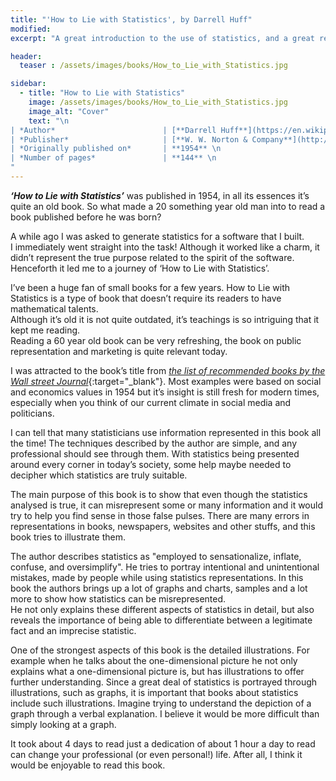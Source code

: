 ```yaml
---
title: "'How to Lie with Statistics', by Darrell Huff"
modified:
excerpt: "A great introduction to the use of statistics, and a great refresher for anyone who’s already well versed in it."

header:
  teaser : /assets/images/books/How_to_Lie_with_Statistics.jpg

sidebar:
  - title: "How to Lie with Statistics"
    image: /assets/images/books/How_to_Lie_with_Statistics.jpg
    image_alt: "Cover"
    text: "\n
| *Author*                        | [**Darrell Huff**](https://en.wikipedia.org/wiki/Darrell_Huff) \n
| *Publisher*                     | [**W. W. Norton & Company**](http://www.wwnorton.com) \n
| *Originally published on*       | **1954** \n
| *Number of pages*               | **144** \n
"
---
```



***‘How to Lie with Statistics’*** was published in 1954, in all its essences it’s quite an old book.  So what made a 20 something year old man into to read a book published before he was born?  

A while ago I was asked to generate statistics for a software that I built.  
I immediately went straight into the task!  Although it worked like a charm, 
it didn’t represent the true purpose related to the spirit of the software.  Henceforth it led me to a journey of ‘How to Lie with Statistics’.

I’ve been a huge fan of small books for a few years.  How to Lie with Statistics is a type of 
book that doesn’t require its readers to have mathematical talents.  
Although it’s old it is not quite outdated, 
it’s teachings is so intriguing that it kept me reading.  
Reading a 60 year old book can be very refreshing, the book on public representation and marketing is quite relevant today.

I was attracted to the book’s title from [*the list of recommended books by the Wall street Journal*](https://blogs.wsj.com/totalreturn/2014/11/25/best-books-for-investors-a-short-shelf/){:target="\_blank"}.
Most examples were based on social and economics values in 1954 but it’s insight is still fresh for modern times, 
especially when you think of our current climate in social media and politicians.  

I can tell that many statisticians use information represented in this book all the time!
The techniques described by the author are simple, and any professional should see through them. 
With statistics being presented around every corner in today’s society, some help 
maybe needed to decipher which statistics are truly suitable.

The main purpose of this book is to show that even though the statistics analysed is true, 
it can misrepresent some or many information and it would try to help you find sense in those false pulses.
There are many errors in representations in books, newspapers,
websites and other stuffs, and this book tries to illustrate them. 

The author describes statistics as "employed to sensationalize, inflate, confuse, and oversimplify". 
He tries to portray intentional and unintentional mistakes, made by people while using
statistics representations. In this book the authors brings up a lot of graphs and 
charts, samples and a lot more to show how statistics can be misrepresented.  
He not only explains these different aspects of statistics in detail, but also reveals the 
importance of being able to differentiate between a legitimate fact
and an imprecise statistic. 

One of the strongest aspects of this book is the detailed illustrations. For example when he 
talks about the one-dimensional picture he not only explains what a one-dimensional picture is, 
but has illustrations to offer further understanding. Since a great deal of statistics 
is portrayed through illustrations, such as graphs, it is important that books about 
statistics include such illustrations. Imagine trying to understand the depiction of a 
graph through a verbal explanation. I believe it would be more difficult than simply looking at a graph.

It took about 4 days to read just a dedication of about 1 hour a day to read can change your professional (or even personal!) life.
After all, I think it would be enjoyable to read this book.
